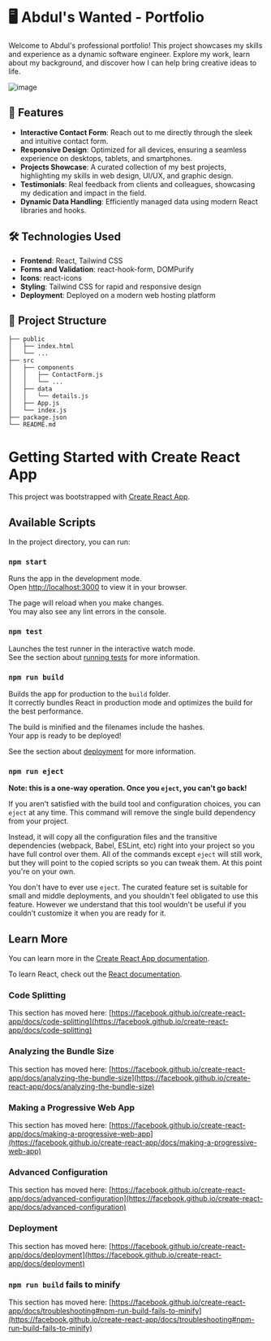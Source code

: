# 🖥️ Abdul's Wanted - Portfolio

Welcome to Abdul's professional portfolio! This project showcases my skills and experience as a dynamic software engineer. Explore my work, learn about my background, and discover how I can help bring creative ideas to life.

![image](https://github.com/abdul-mueed-shz/wanted/assets/52679916/d838dc54-b31d-4b0e-96fd-c8446d1190e2)

## 🚀 Features

- **Interactive Contact Form**: Reach out to me directly through the sleek and intuitive contact form.
- **Responsive Design**: Optimized for all devices, ensuring a seamless experience on desktops, tablets, and smartphones.
- **Projects Showcase**: A curated collection of my best projects, highlighting my skills in web design, UI/UX, and graphic design.
- **Testimonials**: Real feedback from clients and colleagues, showcasing my dedication and impact in the field.
- **Dynamic Data Handling**: Efficiently managed data using modern React libraries and hooks.

## 🛠️ Technologies Used

- **Frontend**: React, Tailwind CSS
- **Forms and Validation**: react-hook-form, DOMPurify
- **Icons**: react-icons
- **Styling**: Tailwind CSS for rapid and responsive design
- **Deployment**: Deployed on a modern web hosting platform

## 📂 Project Structure

```plaintext
├── public
│   ├── index.html
│   └── ...
├── src
│   ├── components
│   │   ├── ContactForm.js
│   │   └── ...
│   ├── data
│   │   └── details.js
│   ├── App.js
│   └── index.js
├── package.json
└── README.md
```

# Getting Started with Create React App

This project was bootstrapped with [Create React App](https://github.com/facebook/create-react-app).

## Available Scripts

In the project directory, you can run:

### `npm start`

Runs the app in the development mode.\
Open [http://localhost:3000](http://localhost:3000) to view it in your browser.

The page will reload when you make changes.\
You may also see any lint errors in the console.

### `npm test`

Launches the test runner in the interactive watch mode.\
See the section about [running tests](https://facebook.github.io/create-react-app/docs/running-tests) for more information.

### `npm run build`

Builds the app for production to the `build` folder.\
It correctly bundles React in production mode and optimizes the build for the best performance.

The build is minified and the filenames include the hashes.\
Your app is ready to be deployed!

See the section about [deployment](https://facebook.github.io/create-react-app/docs/deployment) for more information.

### `npm run eject`

**Note: this is a one-way operation. Once you `eject`, you can't go back!**

If you aren't satisfied with the build tool and configuration choices, you can `eject` at any time. This command will remove the single build dependency from your project.

Instead, it will copy all the configuration files and the transitive dependencies (webpack, Babel, ESLint, etc) right into your project so you have full control over them. All of the commands except `eject` will still work, but they will point to the copied scripts so you can tweak them. At this point you're on your own.

You don't have to ever use `eject`. The curated feature set is suitable for small and middle deployments, and you shouldn't feel obligated to use this feature. However we understand that this tool wouldn't be useful if you couldn't customize it when you are ready for it.

## Learn More

You can learn more in the [Create React App documentation](https://facebook.github.io/create-react-app/docs/getting-started).

To learn React, check out the [React documentation](https://reactjs.org/).

### Code Splitting

This section has moved here: [https://facebook.github.io/create-react-app/docs/code-splitting](https://facebook.github.io/create-react-app/docs/code-splitting)

### Analyzing the Bundle Size

This section has moved here: [https://facebook.github.io/create-react-app/docs/analyzing-the-bundle-size](https://facebook.github.io/create-react-app/docs/analyzing-the-bundle-size)

### Making a Progressive Web App

This section has moved here: [https://facebook.github.io/create-react-app/docs/making-a-progressive-web-app](https://facebook.github.io/create-react-app/docs/making-a-progressive-web-app)

### Advanced Configuration

This section has moved here: [https://facebook.github.io/create-react-app/docs/advanced-configuration](https://facebook.github.io/create-react-app/docs/advanced-configuration)

### Deployment

This section has moved here: [https://facebook.github.io/create-react-app/docs/deployment](https://facebook.github.io/create-react-app/docs/deployment)

### `npm run build` fails to minify

This section has moved here: [https://facebook.github.io/create-react-app/docs/troubleshooting#npm-run-build-fails-to-minify](https://facebook.github.io/create-react-app/docs/troubleshooting#npm-run-build-fails-to-minify)
